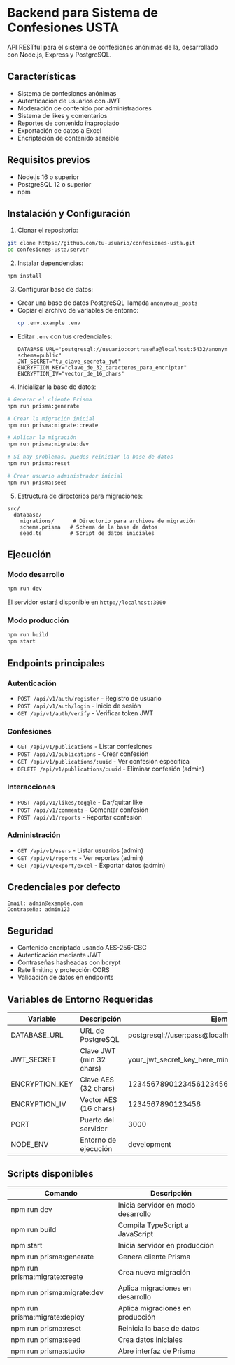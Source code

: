 # Backend para Sistema de Confesiones USTA

API RESTful para el sistema de confesiones anónimas de la, desarrollado con Node.js, Express y PostgreSQL.

## Características

- Sistema de confesiones anónimas
- Autenticación de usuarios con JWT
- Moderación de contenido por administradores
- Sistema de likes y comentarios
- Reportes de contenido inapropiado
- Exportación de datos a Excel
- Encriptación de contenido sensible

## Requisitos previos

- Node.js 16 o superior
- PostgreSQL 12 o superior
- npm

## Instalación y Configuración

1. Clonar el repositorio:

```bash
git clone https://github.com/tu-usuario/confesiones-usta.git
cd confesiones-usta/server
```

2. Instalar dependencias:

```bash
npm install
```

3. Configurar base de datos:

- Crear una base de datos PostgreSQL llamada `anonymous_posts`
- Copiar el archivo de variables de entorno:
  ```bash
  cp .env.example .env
  ```
- Editar `.env` con tus credenciales:
  ```
  DATABASE_URL="postgresql://usuario:contraseña@localhost:5432/anonymous_posts?schema=public"
  JWT_SECRET="tu_clave_secreta_jwt"
  ENCRYPTION_KEY="clave_de_32_caracteres_para_encriptar"
  ENCRYPTION_IV="vector_de_16_chars"
  ```

4. Inicializar la base de datos:

```bash
# Generar el cliente Prisma
npm run prisma:generate

# Crear la migración inicial
npm run prisma:migrate:create

# Aplicar la migración
npm run prisma:migrate:dev

# Si hay problemas, puedes reiniciar la base de datos
npm run prisma:reset

# Crear usuario administrador inicial
npm run prisma:seed


```

5. Estructura de directorios para migraciones:

```
src/
  database/
    migrations/      # Directorio para archivos de migración
    schema.prisma   # Schema de la base de datos
    seed.ts         # Script de datos iniciales
```

## Ejecución

### Modo desarrollo
```bash
npm run dev
```
El servidor estará disponible en `http://localhost:3000`

### Modo producción
```bash
npm run build
npm start
```

## Endpoints principales

### Autenticación
- `POST /api/v1/auth/register` - Registro de usuario
- `POST /api/v1/auth/login` - Inicio de sesión
- `GET /api/v1/auth/verify` - Verificar token JWT

### Confesiones
- `GET /api/v1/publications` - Listar confesiones
- `POST /api/v1/publications` - Crear confesión
- `GET /api/v1/publications/:uuid` - Ver confesión específica
- `DELETE /api/v1/publications/:uuid` - Eliminar confesión (admin)

### Interacciones
- `POST /api/v1/likes/toggle` - Dar/quitar like
- `POST /api/v1/comments` - Comentar confesión
- `POST /api/v1/reports` - Reportar confesión

### Administración
- `GET /api/v1/users` - Listar usuarios (admin)
- `GET /api/v1/reports` - Ver reportes (admin)
- `GET /api/v1/export/excel` - Exportar datos (admin)

## Credenciales por defecto

```
Email: admin@example.com
Contraseña: admin123
```

## Seguridad

- Contenido encriptado usando AES-256-CBC
- Autenticación mediante JWT
- Contraseñas hasheadas con bcrypt
- Rate limiting y protección CORS
- Validación de datos en endpoints

## Variables de Entorno Requeridas

| Variable | Descripción | Ejemplo |
|----------|-------------|---------|
| DATABASE_URL | URL de PostgreSQL | postgresql://user:pass@localhost:5432/anonymous_posts |
| JWT_SECRET | Clave JWT (min 32 chars) | your_jwt_secret_key_here_min_32_chars |
| ENCRYPTION_KEY | Clave AES (32 chars) | 12345678901234561234567890123456 |
| ENCRYPTION_IV | Vector AES (16 chars) | 1234567890123456 |
| PORT | Puerto del servidor | 3000 |
| NODE_ENV | Entorno de ejecución | development |

## Scripts disponibles

| Comando | Descripción |
|---------|-------------|
| npm run dev | Inicia servidor en modo desarrollo |
| npm run build | Compila TypeScript a JavaScript |
| npm start | Inicia servidor en producción |
| npm run prisma:generate | Genera cliente Prisma |
| npm run prisma:migrate:create | Crea nueva migración |
| npm run prisma:migrate:dev | Aplica migraciones en desarrollo |
| npm run prisma:migrate:deploy | Aplica migraciones en producción |
| npm run prisma:reset | Reinicia la base de datos |
| npm run prisma:seed | Crea datos iniciales |
| npm run prisma:studio | Abre interfaz de Prisma |